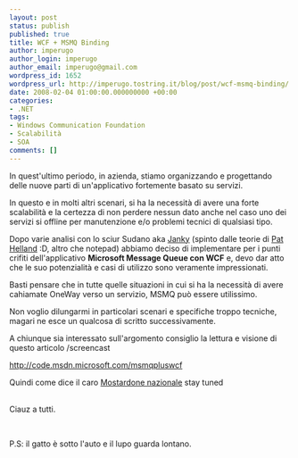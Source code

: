 ```yaml
---
layout: post
status: publish
published: true
title: WCF + MSMQ Binding
author: imperugo
author_login: imperugo
author_email: imperugo@gmail.com
wordpress_id: 1652
wordpress_url: http://imperugo.tostring.it/blog/post/wcf-msmq-binding/
date: 2008-02-04 01:00:00.000000000 +00:00
categories:
- .NET
tags:
- Windows Communication Foundation
- Scalabilità
- SOA
comments: []
---
```

<p><span>In quest'ultimo periodo, in azienda, stiamo organizzando e progettando delle nuove parti di un'applicativo fortemente basato su servizi. </span></p>
<p>In questo e in molti altri scenari, si ha la necessit&agrave; di avere una forte scalabilit&agrave; e la certezza di non perdere nessun dato anche nel caso uno dei servizi si offline per manutenzione e/o problemi tecnici di qualsiasi tipo.</p>
<p>Dopo varie analisi con lo sciur Sudano aka <a onclick="blankUrl(this.href); return false;" href="http://www.giancarlosudano.it/">Janky</a> (spinto dalle teorie di <a onclick="blankUrl(this.href); return false;" href="http://blogs.msdn.com/pathelland/">Pat Helland</a> :D, altro che notepad) abbiamo deciso di implementare per i punti crifiti dell'applicativo <strong>Microsoft Message Queue con WCF</strong> e, devo dar atto che le suo potenzialit&agrave; e casi di utilizzo sono veramente impressionati.</p>
<p>Basti pensare che in tutte quelle situazioni in cui si ha la necessit&agrave; di avere cahiamate OneWay verso un servizio, MSMQ pu&ograve; essere utilissimo.</p>
<p>Non voglio dilungarmi in particolari scenari e specifiche troppo tecniche, magari ne esce un qualcosa di scritto successivamente.</p>
<p>A chiunque sia interessato sull'argomento consiglio la lettura e visione di questo articolo /screencast</p>
<p><a title="http://code.msdn.microsoft.com/msmqpluswcf" href="http://code.msdn.microsoft.com/msmqpluswcf">http://code.msdn.microsoft.com/msmqpluswcf</a></p>
<p>Quindi come dice il caro <a onclick="blankUrl(this.href); return false;" href="http://blogs.aspitalia.com/sm15455">Mostardone nazionale</a> stay tuned</p>
<p><br />
Ciauz a tutti.</p>
<p>&nbsp;</p>
<p>P.S: il gatto &egrave; sotto l'auto e il lupo guarda lontano.</p>
<p>&nbsp;</p>
